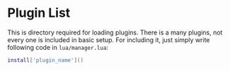 # Plugin List
This is directory required for loading plugins. There is a many plugins, not every one is included in basic setup. For including it, just simply write following code in `lua/manager.lua`:

```lua
install['plugin_name']()
```
